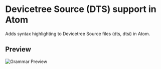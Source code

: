 # Devicetree Source (DTS) support in Atom

Adds syntax highlighting to Devicetree Source files (dts, dtsi) in Atom.

## Preview

![Grammar Preview][preview_grammar]

[preview_grammar]: https://cloud.githubusercontent.com/assets/5941722/22861455/7a0e39fa-f119-11e6-8dbe-3ff083adad61.png
